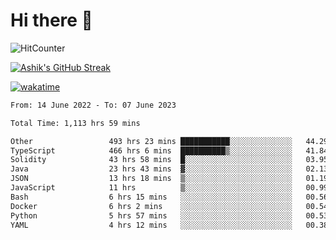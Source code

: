 # Hi there 👋

![HitCounter](https://hits.seeyoufarm.com/api/count/incr/badge.svg?url=https%3A%2F%2Fgithub.com%2Fashrhmn1212%2Fhit-counter)

<!-- ![Contribution Graph](https://github-readme-activity-graph.cyclic.app/graph?username=ashrhmn) -->


<!-- [![Top Langs](https://github-readme-stats.vercel.app/api/top-langs/?username=ashrhmn&layout=compact&theme=synthwave&langs_count=10&card_width=445)](https://github.com/anuraghazra/github-readme-stats) -->

[![Ashik's GitHub Streak](https://github-readme-streak-stats.herokuapp.com/?user=ashrhmn&theme=blood&fire=DD7F1C&background=151515&dates=9f9f9f&border=DD2727)](https://git.io/streak-stats)

<!-- ![Ashik's GitHub stats](https://github-readme-stats.vercel.app/api/?username=ashrhmn&show_icons=true&title_color=fff&icon_color=79ff97&text_color=9f9f9f&bg_color=151515) -->

[![wakatime](https://wakatime.com/badge/user/3df86613-ba63-4631-8e65-0ff18e7becad.svg)](https://wakatime.com/@3df86613-ba63-4631-8e65-0ff18e7becad)

<!--START_SECTION:waka-->

```txt
From: 14 June 2022 - To: 07 June 2023

Total Time: 1,113 hrs 59 mins

Other                 493 hrs 23 mins ███████████░░░░░░░░░░░░░░   44.29 %
TypeScript            466 hrs 6 mins  ██████████▒░░░░░░░░░░░░░░   41.84 %
Solidity              43 hrs 58 mins  █░░░░░░░░░░░░░░░░░░░░░░░░   03.95 %
Java                  23 hrs 43 mins  ▓░░░░░░░░░░░░░░░░░░░░░░░░   02.13 %
JSON                  13 hrs 18 mins  ▒░░░░░░░░░░░░░░░░░░░░░░░░   01.19 %
JavaScript            11 hrs          ▒░░░░░░░░░░░░░░░░░░░░░░░░   00.99 %
Bash                  6 hrs 15 mins   ░░░░░░░░░░░░░░░░░░░░░░░░░   00.56 %
Docker                6 hrs 2 mins    ░░░░░░░░░░░░░░░░░░░░░░░░░   00.54 %
Python                5 hrs 57 mins   ░░░░░░░░░░░░░░░░░░░░░░░░░   00.53 %
YAML                  4 hrs 12 mins   ░░░░░░░░░░░░░░░░░░░░░░░░░   00.38 %
```

<!--END_SECTION:waka-->


<!--### Most Used Languages
<img src="https://wakatime.com/share/@ashrhmn/24ecb986-5bf8-4607-af7f-0aab08908d8c.png" />

### Favourite Tools
<img src="https://wakatime.com/share/@ashrhmn/f4e08015-f3bc-460a-9228-95a3ba11c604.png" />-->
